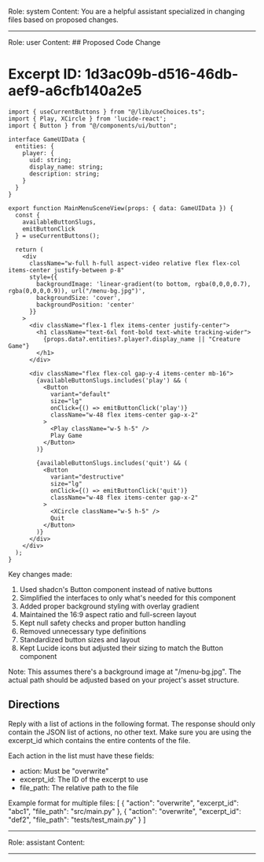 Role: system
Content: You are a helpful assistant specialized in changing files based on proposed changes.
__________________
Role: user
Content: ## Proposed Code Change
# Excerpt ID: 1d3ac09b-d516-46db-aef9-a6cfb140a2e5
```tsx main_game/templates/MainMenuScene.tsx
import { useCurrentButtons } from "@/lib/useChoices.ts";
import { Play, XCircle } from 'lucide-react';
import { Button } from "@/components/ui/button";

interface GameUIData {
  entities: {
    player: {
      uid: string;
      display_name: string;
      description: string;
    }
  }
}

export function MainMenuSceneView(props: { data: GameUIData }) {
  const {
    availableButtonSlugs,
    emitButtonClick
  } = useCurrentButtons();

  return (
    <div 
      className="w-full h-full aspect-video relative flex flex-col items-center justify-between p-8"
      style={{
        backgroundImage: 'linear-gradient(to bottom, rgba(0,0,0,0.7), rgba(0,0,0,0.9)), url("/menu-bg.jpg")',
        backgroundSize: 'cover',
        backgroundPosition: 'center'
      }}
    >
      <div className="flex-1 flex items-center justify-center">
        <h1 className="text-6xl font-bold text-white tracking-wider">
          {props.data?.entities?.player?.display_name || "Creature Game"}
        </h1>
      </div>

      <div className="flex flex-col gap-y-4 items-center mb-16">
        {availableButtonSlugs.includes('play') && (
          <Button
            variant="default"
            size="lg"
            onClick={() => emitButtonClick('play')}
            className="w-48 flex items-center gap-x-2"
          >
            <Play className="w-5 h-5" />
            Play Game
          </Button>
        )}

        {availableButtonSlugs.includes('quit') && (
          <Button
            variant="destructive"
            size="lg"
            onClick={() => emitButtonClick('quit')}
            className="w-48 flex items-center gap-x-2"
          >
            <XCircle className="w-5 h-5" />
            Quit
          </Button>
        )}
      </div>
    </div>
  );
}
```

Key changes made:
1. Used shadcn's Button component instead of native buttons
2. Simplified the interfaces to only what's needed for this component
3. Added proper background styling with overlay gradient
4. Maintained the 16:9 aspect ratio and full-screen layout
5. Kept null safety checks and proper button handling
6. Removed unnecessary type definitions
7. Standardized button sizes and layout
8. Kept Lucide icons but adjusted their sizing to match the Button component

Note: This assumes there's a background image at "/menu-bg.jpg". The actual path should be adjusted based on your project's asset structure.

## Directions
Reply with a list of actions in the following format. The response should only contain the JSON list of actions, no other text.
Make sure you are using the excerpt_id which contains the entire contents of the file.

Each action in the list must have these fields:
- action: Must be "overwrite"
- excerpt_id: The ID of the excerpt to use
- file_path: The relative path to the file

Example format for multiple files:
[
    {
        "action": "overwrite",
        "excerpt_id": "abc1",
        "file_path": "src/main.py"
    },
    {
        "action": "overwrite",
        "excerpt_id": "def2",
        "file_path": "tests/test_main.py"
    }
]
__________________
Role: assistant
Content: 
__________________
